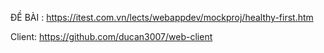 ĐỀ BÀI : https://itest.com.vn/lects/webappdev/mockproj/healthy-first.htm

Client: https://github.com/ducan3007/web-client

